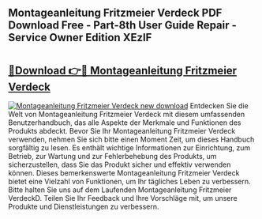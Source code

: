 ## Montageanleitung Fritzmeier Verdeck PDF Download Free - Part-8th User Guide Repair - Service Owner Edition XEzIF

# <h2><a href="http://df6k437.blite.top/?on=Montageanleitung+Fritzmeier+Verdeck">🔗Download 👉🔴 Montageanleitung Fritzmeier Verdeck</a></h2>

[![Montageanleitung Fritzmeier Verdeck new download](https://i.imgur.com/lujVjoI.png)](http://df6k437.blite.top/?on=Montageanleitung+Fritzmeier+Verdeck)
Entdecken Sie die Welt von Montageanleitung Fritzmeier Verdeck mit diesem umfassenden Benutzerhandbuch, das alle Aspekte der Merkmale und Funktionen des Produkts abdeckt. Bevor Sie Ihr Montageanleitung Fritzmeier Verdeck verwenden, nehmen Sie sich bitte einen Moment Zeit, um dieses Handbuch sorgfältig zu lesen. Es enthält wichtige Informationen zur Einrichtung, zum Betrieb, zur Wartung und zur Fehlerbehebung des Produkts, um sicherzustellen, dass Sie das Produkt sicher und effektiv verwenden können. Dieses bemerkenswerte Montageanleitung Fritzmeier Verdeck bietet eine Vielzahl von Funktionen, um Ihr tägliches Leben zu verbessern. Bitte halten Sie uns auf dem Laufenden Montageanleitung Fritzmeier VerdeckD. Teilen Sie Ihr Feedback und Ihre Vorschläge mit, um unsere Produkte und Dienstleistungen zu verbessern.
